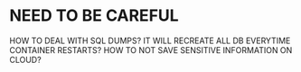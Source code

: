 # NEED TO BE CAREFUL

HOW TO DEAL WITH SQL DUMPS? IT WILL RECREATE ALL DB EVERYTIME CONTAINER RESTARTS? HOW TO NOT SAVE SENSITIVE INFORMATION ON CLOUD?